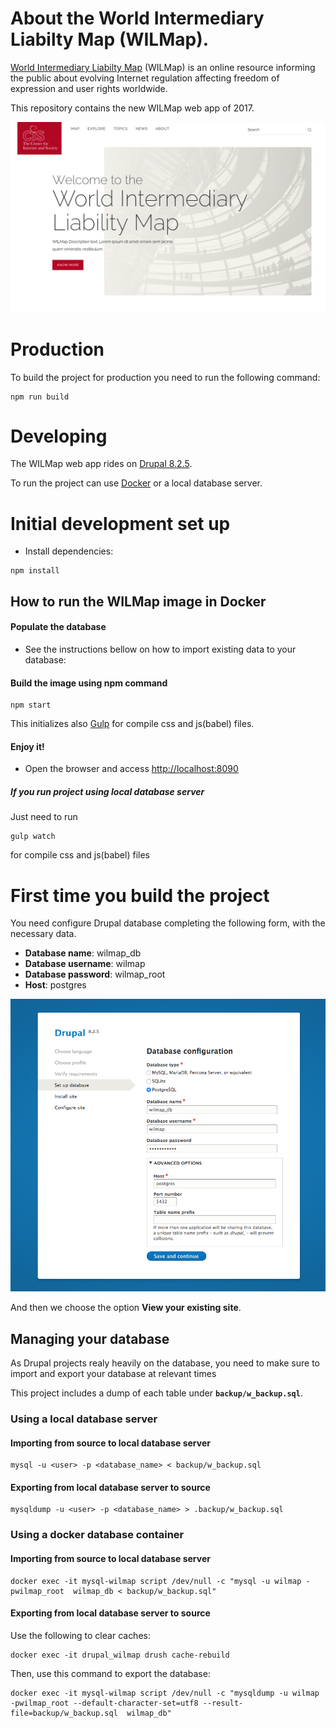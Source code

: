 # About the World Intermediary Liabilty Map (WILMap).
[World Intermediary Liabilty Map](http://cyberlaw.stanford.edu/our-work/projects/world-intermediary-liability-map-wilmap) (WILMap) is an online resource informing the public about evolving Internet regulation affecting freedom of expression and user rights worldwide.

This repository contains the new WILMap web app of 2017.

![Cover picture](/code/themes/wilmap/screenshot.png?raw=true "Cover Home page")

# Production
To build the project for production you need to run the following command:
```
npm run build
```
# Developing

The WILMap web app rides on [Drupal 8.2.5](https://www.drupal.org/project/drupal/releases/8.2.5).

To run the project can use [Docker](https://www.docker.com/) or a local database server.

# Initial development set up
- Install dependencies:
```
npm install
```

## How to run the WILMap image in Docker
#### Populate the database
 * See the instructions bellow on how to import existing data to your database:

#### Build the image using npm command
 ```
 npm start
 ```
 This initializes also [Gulp](http://gulpjs.com/) for compile css and js(babel) files.

#### Enjoy it!
   * Open the browser and access [http://localhost:8090](http://localhost:8090)

##### If you run project using local database server
Just need to run  
```
gulp watch
```
for compile css and js(babel) files


# First time you build the project
You need configure Drupal database completing the following form, with the necessary data.

- **Database name**: wilmap_db
- **Database username**: wilmap
- **Database password**: wilmap_root
- **Host**: postgres

![Cover picture](/assets/first_step.png?raw=true "Form")

And then we choose the option **View your existing site**.


## Managing your database

As Drupal projects realy heavily on the database, you need to make sure to import and export your database at relevant times

This project includes a dump of each table under **`backup/w_backup.sql`**.

### Using a local database server

#### Importing from source to local database server

```
mysql -u <user> -p <database_name> < backup/w_backup.sql
```

#### Exporting from local database server to source

```
mysqldump -u <user> -p <database_name> > .backup/w_backup.sql
```

### Using a docker database container

#### Importing from source to local database server

```
docker exec -it mysql-wilmap script /dev/null -c "mysql -u wilmap -pwilmap_root  wilmap_db < backup/w_backup.sql"
```

#### Exporting from local database server to source

Use the following to clear caches:

```
docker exec -it drupal_wilmap drush cache-rebuild
```

Then, use this command to export the database:

```
docker exec -it mysql-wilmap script /dev/null -c "mysqldump -u wilmap -pwilmap_root --default-character-set=utf8 --result-file=backup/w_backup.sql  wilmap_db"
```
